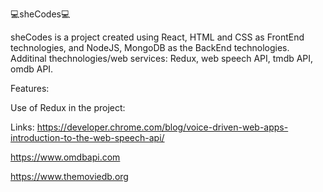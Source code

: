 💻sheCodes💻

sheCodes is a project created using React, HTML and CSS as FrontEnd technologies, and NodeJS, MongoDB as the BackEnd technologies.
Additinal thechnologies/web services: Redux, web speech API, tmdb API, omdb API.

Features:

Use of Redux in the project:

Links:
https://developer.chrome.com/blog/voice-driven-web-apps-introduction-to-the-web-speech-api/

https://www.omdbapi.com

https://www.themoviedb.org
